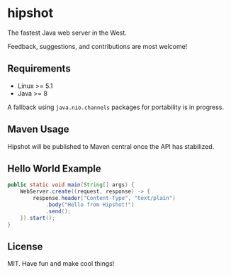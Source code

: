 # hipshot

The fastest Java web server in the West.

Feedback, suggestions, and contributions are most welcome!

## Requirements

* Linux >= 5.1
* Java >= 8

A fallback using `java.nio.channels` packages for portability is in progress.

## Maven Usage

Hipshot will be published to Maven central once the API has stabilized.

## Hello World Example

```java
public static void main(String[] args) {
    WebServer.create((request, response) -> {
        response.header("Content-Type", "text/plain")
            .body("Hello from Hipshot!")
            .send();
    }).start();
}
```

## License

MIT. Have fun and make cool things!
